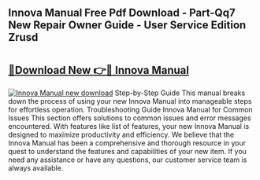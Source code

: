## Innova Manual Free Pdf Download - Part-Qq7 New Repair Owner Guide - User Service Edition Zrusd

# <h2><a href="http://bc33836.oget.top/?id=Innova+Manual">🔗Download New 👉🔴 Innova Manual</a></h2>

[![Innova Manual new download](https://i.imgur.com/5g1atiW.png)](http://bc33836.oget.top/?id=Innova+Manual)
Step-by-Step Guide This manual breaks down the process of using your new Innova Manual into manageable steps for effortless operation. Troubleshooting Guide Innova Manual for Common Issues This section offers solutions to common issues and error messages encountered. With features like list of features, your new Innova Manual is designed to maximize productivity and efficiency. We believe that the Innova Manual has been a comprehensive and thorough resource in your quest to understand the features and capabilities of your new item. If you need any assistance or have any questions, our customer service team is always available.
